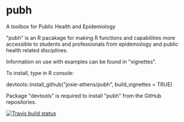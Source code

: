 # pubh

A toolbox for Public Health and Epidemiology

"pubh" is an R pacakage for making R functions and capabilities more accessible to students and professionals from epidemiology and public health related disciplines.

Information on use with examples can be found in "vignettes".

To install, type in R console:

devtools::install_github("josie-athens/pubh", build_vignettes = TRUE)

Package "devtools" is required to install "pubh" from the GitHub repositories.

<!-- badges: start -->
  [![Travis build status](https://travis-ci.com/josie-athens/pubh.svg?branch=master)](https://travis-ci.com/josie-athens/pubh)
  <!-- badges: end -->
